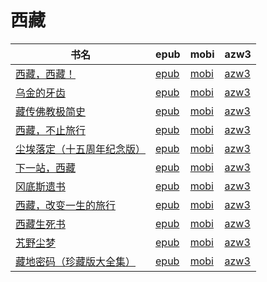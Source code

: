 # 西藏

| 书名 | epub | mobi | azw3 |
| --- | --- | --- | --- |
| [西藏，西藏！](None) | [epub](None) | [mobi](None) | [azw3](None) |
| [乌金的牙齿](http://ct.dalanmei.com/f/31084289-572124502-da1f96) | [epub](http://ct.dalanmei.com/f/31084289-572124502-da1f96) | [mobi](http://ct.dalanmei.com/f/31084289-571635418-f6a33b) | [azw3](http://ct.dalanmei.com/f/31084289-572184979-2e09c3) |
| [藏传佛教极简史](http://ct.dalanmei.com/f/31084289-571777191-76295b) | [epub](http://ct.dalanmei.com/f/31084289-571777191-76295b) | [mobi](http://ct.dalanmei.com/f/31084289-571514102-e81b76) | [azw3](http://ct.dalanmei.com/f/31084289-571922597-e62187) |
| [西藏，不止旅行](http://ct.dalanmei.com/f/31084289-572121347-257eeb) | [epub](http://ct.dalanmei.com/f/31084289-572121347-257eeb) | [mobi](http://ct.dalanmei.com/f/31084289-571595639-125b33) | [azw3](http://ct.dalanmei.com/f/31084289-571978143-5d6e62) |
| [尘埃落定（十五周年纪念版）](http://ct.dalanmei.com/f/31084289-571805833-c8a508) | [epub](http://ct.dalanmei.com/f/31084289-571805833-c8a508) | [mobi](http://ct.dalanmei.com/f/31084289-571537671-f45cf9) | [azw3](http://ct.dalanmei.com/f/31084289-571991571-b34000) |
| [下一站，西藏](http://ct.dalanmei.com/f/31084289-571883345-9442cb) | [epub](http://ct.dalanmei.com/f/31084289-571883345-9442cb) | [mobi](http://ct.dalanmei.com/f/31084289-571552896-032c59) | [azw3](http://ct.dalanmei.com/f/31084289-572069552-34ad08) |
| [冈底斯遗书](None) | [epub](None) | [mobi](None) | [azw3](None) |
| [西藏，改变一生的旅行](http://ct.dalanmei.com/f/31084289-571781560-81c625) | [epub](http://ct.dalanmei.com/f/31084289-571781560-81c625) | [mobi](http://ct.dalanmei.com/f/31084289-571422673-ebae41) | [azw3](http://ct.dalanmei.com/f/31084289-571882771-4abe69) |
| [西藏生死书](http://ct.dalanmei.com/f/31084289-571787151-43a292) | [epub](http://ct.dalanmei.com/f/31084289-571787151-43a292) | [mobi](http://ct.dalanmei.com/f/31084289-571453500-870709) | [azw3](http://ct.dalanmei.com/f/31084289-571886557-5563c7) |
| [艽野尘梦](http://ct.dalanmei.com/f/31084289-571787807-cb9960) | [epub](http://ct.dalanmei.com/f/31084289-571787807-cb9960) | [mobi](http://ct.dalanmei.com/f/31084289-571455254-7e5191) | [azw3](http://ct.dalanmei.com/f/31084289-571888726-9b9950) |
| [藏地密码（珍藏版大全集）](http://ct.dalanmei.com/f/31084289-571789943-859b9f) | [epub](http://ct.dalanmei.com/f/31084289-571789943-859b9f) | [mobi](http://ct.dalanmei.com/f/31084289-571457084-c7acac) | [azw3](http://ct.dalanmei.com/f/31084289-571895311-2a02cb) |
